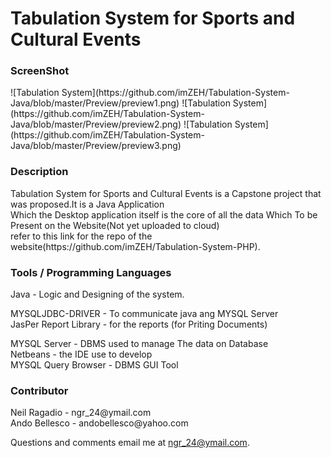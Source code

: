 <h1>Tabulation System for Sports and Cultural Events</h1>


<h3>ScreenShot</h3>
![Tabulation System](https://github.com/imZEH/Tabulation-System-Java/blob/master/Preview/preview1.png)
![Tabulation System](https://github.com/imZEH/Tabulation-System-Java/blob/master/Preview/preview2.png)
![Tabulation System](https://github.com/imZEH/Tabulation-System-Java/blob/master/Preview/preview3.png)

<h3>Description</h3>
Tabulation System for Sports and Cultural Events is a Capstone project that was proposed.It is a Java Application <br>
Which the Desktop application itself is the core of all the data Which To be Present on the Website(Not yet uploaded to cloud)</br>
refer to this link for the repo of the website(https://github.com/imZEH/Tabulation-System-PHP).


<h3>Tools / Programming Languages</h3>
Java - Logic and Designing of the system.<br>

MYSQLJDBC-DRIVER - To communicate java ang MYSQL Server<br>
JasPer Report Library - for the reports (for Priting Documents)<br>

MYSQL Server - DBMS used to manage The data on Database<br>
Netbeans - the IDE use to develop<br>
MYSQL Query Browser - DBMS GUI Tool<br>

<h3>Contributor</h3>
Neil Ragadio - ngr_24@ymail.com<br>
Ando Bellesco - andobellesco@yahoo.com<br>


Questions and comments email me at ngr_24@ymail.com.

